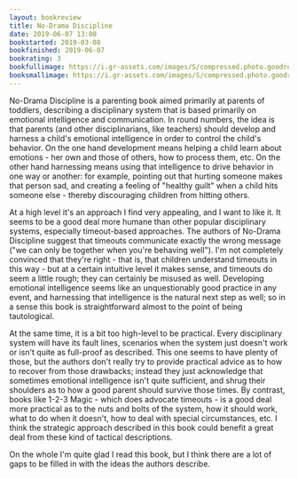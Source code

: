 ```yaml
---
layout: bookreview
title: No-Drama Discipline
date: 2019-06-07 13:00
bookstarted: 2019-03-08
bookfinished: 2019-06-07
bookrating: 3
bookfullimage: https://i.gr-assets.com/images/S/compressed.photo.goodreads.com/books/1532006712l/40873423._SX98_.jpg
booksmallimage: https://i.gr-assets.com/images/S/compressed.photo.goodreads.com/books/1532006712l/40873423._SY75_.jpg
---
```


No-Drama Discipline is a parenting book aimed primarily at parents of toddlers, describing a disciplinary system that is based primarily on emotional intelligence and communication. In round numbers, the idea is that parents (and other disciplinarians, like teachers) should develop and harness a child's emotional intelligence in order to control the child's behavior. On the one hand development means helping a child learn about emotions - her own and those of others, how to process them, etc. On the other hand harnessing means using that intelligence to drive behavior in one way or another: for example, pointing out that hurting someone makes that person sad, and creating a feeling of "healthy guilt" when a child hits someone else - thereby discouraging children from hitting others.



At a high level it's an approach I find very appealing, and I want to like it. It seems to be a good deal more humane than other popular disciplinary systems, especially timeout-based approaches. The authors of No-Drama Discipline suggest that timeouts communicate exactly the wrong message ("we can only be together when you're behaving well"). I'm not completely convinced that they're right - that is, that children understand timeouts in this way - but at a certain intuitive level it makes sense, and timeouts do seem a little rough; they can certainly be misused as well. Developing emotional intelligence seems like an unquestionably good practice in any event, and harnessing that intelligence is the natural next step as well; so in a sense this book is straightforward almost to the point of being tautological.



At the same time, it is a bit too high-level to be practical. Every disciplinary system will have its fault lines, scenarios when the system just doesn't work or isn't quite as full-proof as described. This one seems to have plenty of those, but the authors don't really try to provide practical advice as to how to recover from those drawbacks; instead they just acknowledge that sometimes emotional intelligence isn't quite sufficient, and shrug their shoulders as to how a good parent should survive those times. By contrast, books like 1-2-3 Magic - which does advocate timeouts - is a good deal more practical as to the nuts and bolts of the system, how it should work, what to do when it doesn't, how to deal with special circumstances, etc. I think the strategic approach described in this book could benefit a great deal from these kind of tactical descriptions.



On the whole I'm quite glad I read this book, but I think there are a lot of gaps to be filled in with the ideas the authors describe.